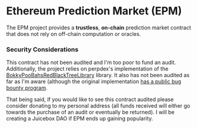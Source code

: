 # Ethereum Prediction Market (EPM)

The EPM project provides a **trustless**, **on-chain** prediction market contract that does not rely on off-chain computation or oracles.

### Security Considerations

This contract has not been audited and I'm too poor to fund an audit. Additionally, the project relies on perpdex's implementation of the [BokkyPooBahsRedBlackTreeLibrary](https://github.com/perpdex/BokkyPooBahsRedBlackTreeLibrary/tree/feature/bulk/contracts) library. It also has not been audited as far as I'm aware (although the original implementation [has a public bug bounty program](https://github.com/bokkypoobah/BokkyPooBahsRedBlackTreeLibrary#bug-bounty-scope-and-donations).

That being said, if you would like to see this contract audited please consider donating to my personal address (all funds received will either go towards the purchase of an audit or eventually be returned). I will be creating a Juicebox DAO if EPM ends up gaining popularity.
